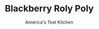 ---
layout: ../../layouts/MarkdownPostLayout.astro
title: Blackberry Roly Poly
author: America's Test Kitchen
pubDate: 2023-03-15
description: "The English still make this sweet pastry. We wondered how something so good got lost in the States."
image_url: https://res.cloudinary.com/hksqkdlah/image/upload/ar_1:1,c_fill,dpr_2.0,f_auto,fl_lossy.progressive.strip_profile,g_faces:auto,q_auto:low,w_344/v1/SFS%20Updates/SFS_Blackberry_roly_poly-20
tags: ["Desserts or Baked Goods","Great Britain","Fruit","Fruit Desserts"]
calories: 3967
protein: 7
carbohydrates: 62
fats: 
fiber: 3
ingredients: ["10 ounces (2 cups), blackberries","2/3 cup (4⅔ ounces), sugar","1/2 teaspoon, grated lemon zest","3 cups (15 ounces), all-purpose flour","1 tablespoon, baking powder","1 teaspoon, salt","16 tablespoons (2 sticks), unsalted butter, cut into 1/2-inch pieces and chilled","1 cup, milk, whole or low-fat"]
serves: 8
time: "1¾ hours, plus 20 minutes freezing"
instructions: ["MAKE JAM Cook berries and ¼ cup sugar in saucepan over medium-low heat until berries begin to release juice, about 3 minutes. Increase heat to medium-high and cook, stirring frequently, until berries break down and mixture is thick and jam-like, about 10 minutes (mixture should measure ½ cup). Transfer jam to bowl, stir in zest, and cool to room temperature.","PROCESS DOUGH Pulse flour, baking powder, salt, additional ⅓ cup sugar, and all but 1 tablespoon butter in food processor until mixture resembles coarse meal. Transfer to large bowl and stir in milk until combined.","SHAPE DOUGH Adjust oven rack to middle position and heat oven to 375 degrees. Line baking sheet with parchment paper. Turn dough out onto lightly floured surface and knead until smooth, 8 to 10 times. Pat dough into 6-inch square, wrap with plastic, and freeze until just firm, about 20 minutes. Following photos 1 to 4 at left, roll dough into 12- by 10-inch rectangle, spread with jam, roll into tight cylinder, and arrange seam-down on prepared baking sheet.","BAKE Melt remaining butter and brush over dough. Sprinkle with remaining sugar and bake until golden brown, about 45 minutes. Let cool 10 minutes on sheet, then transfer to wire rack. Serve warm or at room temperature.","MAKE AHEAD Roly poly can be prepared through step 3, then covered with plastic wrap and refrigerated on prepared baking sheet for 24 hours. To serve, remove plastic wrap and proceed with step 4, increasing baking time to 50 minutes."]
nutrition: ["162 mg Potassium","268 mg Phosphorus","187 mg Calcium","2 mg Iron","23 mg Magnesium","385 mg Sodium","24 g Fat","3 mg Niacin (B3)","6 g Monounsaturated","1 g Polyunsaturated","7 mg Vitamin C","64 mg Cholesterol","15 g Saturated","3 g Fiber","81 µg Folic acid","26 µg Folate (food)","19 g Sugars","9 µg Vitamin K","69 g Water","62 g Carbs","165 µg Folate equivalent (total)","7 g Protein","1 mg Vitamin E","212 µg Vitamin A","495 kcal Energy","16 g Sugars, added","3967 calories"]
notes: "Both fresh and frozen blackberries will work. Like a biscuit, roly poly tastes best on the day its baked. Use a serrated knife to slice it."
---